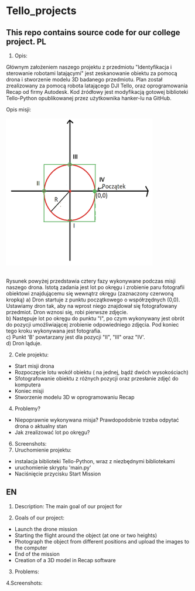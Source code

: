 # Tello_projects
This repo contains source code for our college project.
PL
-----------------------------------------------------------------------------------------------



1. Opis:

  Głównym założeniem naszego projektu z przedmiotu "Identyfikacja i sterowanie robotami latającymi" jest zeskanowanie obiektu za pomocą drona i stworzenie modelu 3D badanego przedmiotu. Plan został zrealizowany za pomocą robota latającego DJI Tello, oraz oprogramowania Recap od firmy Autodesk. 
Kod źródłowy jest modyfikacją gotowej biblioteki Tello-Python opublikowanej przez użytkownika hanker-lu na GitHub.

Opis misji:<br/><br/>
<img src="https://github.com/maciekp9/Tello_project/blob/main/readme_images/opis_misji.png" width="400" height="400"> <br/><br/>


Rysunek powyżej przedstawia cztery fazy wykonywane podczas misji naszego drona. Istotą zadania jest lot po okręgu i zrobienie paru fotografii obiektowi znajdującemu się wewnątrz okręgu (zaznaczony czerwoną kropką)
a) Dron startuje z punktu początkowego o współrzędnych (0,0). Ustawiamy dron tak, aby na wprost niego znajdował się fotografowany przedmiot. Dron wznosi się, robi pierwsze zdjęcie. <br/>
b) Następuje lot po okręgu do punktu "I", po czym wykonywany jest obrót do pozycji umożliwiającej zrobienie odpowiedniego zdjęcia. Pod koniec tego kroku wykonywana jest fotografia. <br/>
c) Punkt 'B' powtarzany jest dla pozycji "II", "III" oraz "IV'. <br/>
d) Dron ląduje. <br/>


2. Cele projektu:
- Start misji drona
- Rozpoczęcie lotu wokół obiektu ( na jednej, bądź dwóch wysokościach)
- Sfotografowanie obiektu z różnych pozycji oraz przesłanie zdjęć do komputera
- Koniec misji 
- Stworzenie modelu 3D w oprogramowaniu Recap

4. Problemy?
- Niepoprawnie wykonywana misja? Prawdopodobnie trzeba odpytać drona o aktualny stan
- Jak zrealizować lot po okręgu?
6. Screenshots:
7. Uruchomienie projektu:
- instalacja biblioteki Tello-Python, wraz z niezbędnymi bibliotekami
- uruchomienie skryptu 'main.py'
- Naciśnięcie przycisku Start Mission






EN
-----------------------------------------------------------------------------------------------



1. Description:
The main goal of our project for  

2. Goals of our project:
- Launch the drone mission
- Starting the flight around the object (at one or two heights)
- Photograph the object from different positions and upload the images to the computer
- End of the mission 
- Creation of a 3D model in Recap software


3. Problems:


4.Screenshots:
